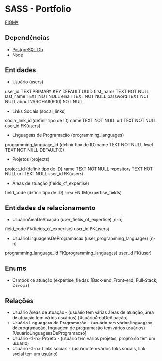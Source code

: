 # SASS - Portfolio

[FIGMA](https://www.figma.com/design/IsOR19hpYOPF9KJrg4idXL/SASS?node-id=0-1&t=XYKZlDwwfrjKCJFX-0)

## Dependências

- [PostgreSQL Db](https://www.postgresql.org/docs/)
- [Node](https://nodejs.org/docs/latest/api/)

## Entidades

- Usuário (users)

user_id         TEXT            PRIMARY KEY     DEFAULT UUID
first_name      TEXT            NOT NULL
last_name       TEXT            NOT NULL
email           TEXT            NOT NULL
password        TEXT            NOT NULL
about           VARCHAR(600)    NOT NULL

- Links Sociais (social_links)

social_link_id (definir tipo de ID)
name            TEXT            NOT NULL
url             TEXT            NOT NULL
user_id         FK(users)

- Linguagens de Programação (programming_languages)

programming_language_id (definir tipo de ID)
name            TEXT    NOT NULL
level           TEXT    NOT NULL        DEFAULT(0)

- Projetos (projects)

project_id (definir tipo de ID)
name            TEXT    NOT NULL
repository      TEXT    NOT NULL
url             TEXT    NULL
user_id         FK(users)

- Áreas de atuação (fields_of_expertise)

field_code (definir tipo de ID)
area                    ENUM(expertise_fields)

## Entidades de relacionamento

- UsuárioÁreaDeAtuação (user_fields_of_expertise) [n-n]

field_code              FK(fields_of_expertise)
user_id                 FK(users)

- UsuárioLinguagensDeProgramacao (user_programming_languages) [n-n]

programming_language_id FK(programming_languages)
user_id                 FK(user)

## Enums

- Campos de atuação (expertise_fields): [Back-end, Front-end, Full-Stack, Devops]

## Relações

- Usuário <n-n> Áreas de atuação - (usuário tem várias áreas de atuação, área de atuação tem vários usuários) [UsuárioÁreaDeAtuação]
- Usuário <n-n> Linguagens de Programação - (usuário tem várias linguagens de programação, linguagem de programação tem vários usuários) [UsuárioLinguagensDeProgramacao]
- Usuário <1-n> Projeto - (usuário tem vários projetos, projeto só tem um usuário)
- Usuário <1-n> Links sociais - (usuário tem vários links sociais, link social tem um usuário)